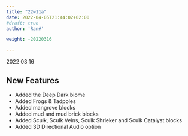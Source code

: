 ```yaml
---
title: "22w11a"
date: 2022-04-05T21:44:02+02:00
#draft: true
author: 'Ran#'

weight: -20220316

---
```


2022 03 16

## New Features
- Added the Deep Dark biome
- Added Frogs & Tadpoles
- Added mangrove blocks
- Added mud and mud brick blocks
- Added Sculk, Sculk Veins, Sculk Shrieker and Sculk Catalyst blocks
- Added 3D Directional Audio option
